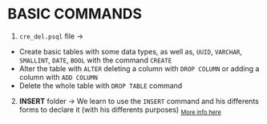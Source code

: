 # BASIC COMMANDS

1. `cre_del.psql` file ->
  - Create basic tables with some data types, as well as, `UUID`, `VARCHAR`, `SMALLINT`, `DATE`, `BOOL` with the command `CREATE`
  - Alter the table with `ALTER` deleting a column with `DROP COLUMN` or adding a column with `ADD COLUMN`
  - Delete the whole table with `DROP TABLE` command

2. **INSERT** folder -> We learn to use the `INSERT` command and his differents forms to declare it (with his differents purposes) <sub>[More info here](INSERT/README.md)
